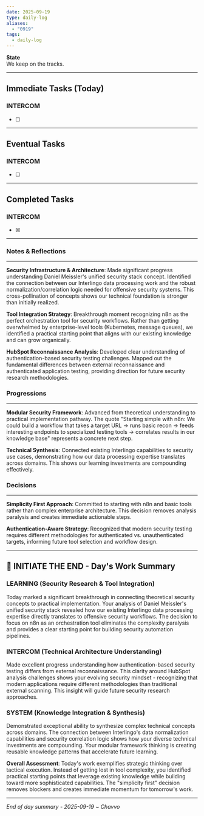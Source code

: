 ```yaml
---
date: 2025-09-19
type: daily-log
aliases:
  - "0919"
tags:
  - daily-log
---
```


**State**  
We keep on the tracks.

---

## Immediate Tasks (Today)

### INTERCOM
- [ ] 

---

## Eventual Tasks

### INTERCOM
- [ ] 


---

## Completed Tasks

### INTERCOM
- [x] 

---

### Notes & Reflections
---

**Security Infrastructure & Architecture**: Made significant progress understanding Daniel Meissler's unified security stack concept. Identified the connection between our Interlingo data processing work and the robust normalization/correlation logic needed for offensive security systems. This cross-pollination of concepts shows our technical foundation is stronger than initially realized.

**Tool Integration Strategy**: Breakthrough moment recognizing n8n as the perfect orchestration tool for security workflows. Rather than getting overwhelmed by enterprise-level tools (Kubernetes, message queues), we identified a practical starting point that aligns with our existing knowledge and can grow organically.

**HubSpot Reconnaissance Analysis**: Developed clear understanding of authentication-based security testing challenges. Mapped out the fundamental differences between external reconnaissance and authenticated application testing, providing direction for future security research methodologies.

### Progressions
---

**Modular Security Framework**: Advanced from theoretical understanding to practical implementation pathway. The quote "Starting simple with n8n: We could build a workflow that takes a target URL → runs basic recon → feeds interesting endpoints to specialized testing tools → correlates results in our knowledge base" represents a concrete next step.

**Technical Synthesis**: Connected existing Interlingo capabilities to security use cases, demonstrating how our data processing expertise translates across domains. This shows our learning investments are compounding effectively.

### Decisions
---

**Simplicity First Approach**: Committed to starting with n8n and basic tools rather than complex enterprise architecture. This decision removes analysis paralysis and creates immediate actionable steps.

**Authentication-Aware Strategy**: Recognized that modern security testing requires different methodologies for authenticated vs. unauthenticated targets, informing future tool selection and workflow design.



---

## 🎯 INITIATE THE END - Day's Work Summary

### LEARNING (Security Research & Tool Integration)
Today marked a significant breakthrough in connecting theoretical security concepts to practical implementation. Your analysis of Daniel Meissler's unified security stack revealed how our existing Interlingo data processing expertise directly translates to offensive security workflows. The decision to focus on n8n as an orchestration tool eliminates the complexity paralysis and provides a clear starting point for building security automation pipelines.

### INTERCOM (Technical Architecture Understanding)  
Made excellent progress understanding how authentication-based security testing differs from external reconnaissance. This clarity around HubSpot analysis challenges shows your evolving security mindset - recognizing that modern applications require different methodologies than traditional external scanning. This insight will guide future security research approaches.

### SYSTEM (Knowledge Integration & Synthesis)
Demonstrated exceptional ability to synthesize complex technical concepts across domains. The connection between Interlingo's data normalization capabilities and security correlation logic shows how your diverse technical investments are compounding. Your modular framework thinking is creating reusable knowledge patterns that accelerate future learning.

**Overall Assessment**: Today's work exemplifies strategic thinking over tactical execution. Instead of getting lost in tool complexity, you identified practical starting points that leverage existing knowledge while building toward more sophisticated capabilities. The "simplicity first" decision removes blockers and creates immediate momentum for tomorrow's work.

---
*End of day summary - 2025-09-19*
*~ Chavvo*